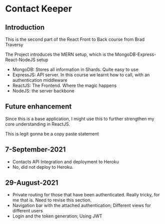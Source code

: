 # Contact Keeper 

## Introduction
This is the second part of the React Front to Back course from Brad Traversy

The Project introduces the MERN setup, which is the MongoDB-Express-React-NodeJS setup

- MongoDB: Stores all information in Shards. Quite easy to use
- ExpressJS: API server. In this course we learnt how to call, with an authentication middleware
- ReactJS: The Frontend. Where the magic happens
- NodeJS: the server backbone

## Future enhancement
Since this is a base application, I might use this to further strengthen my core understanding in ReactJS. 

This is legit gonna be a copy paste statement


## 7-September-2021
- Contacts API Integration and deployment to Heroku
- No, did not deploy to Heroku.

## 29-August-2021
- Private routing for those that have been authenticated. Really tricky, for me that is. Need to revise this section.
- Navigation bar with the attached authentication; Different views for different users
- Login and the token generation; Using JWT
